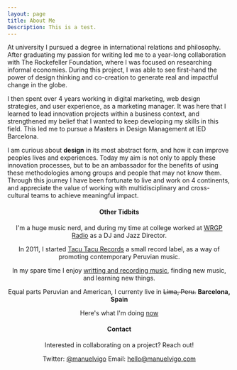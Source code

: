 ```yaml
---
layout: page
title: About Me
Description: This is a test. 
---
```


At university I pursued a degree in international relations and philosophy. After graduating my passion for writing led me to a year-long collaboration with The Rockefeller Foundation, where I was focused on researching informal economies. During this project, I was able to see first-hand the power of design thinking and co-creation to generate real and impactful change in the globe.

I then spent over 4 years working in digital marketing, web design strategies, and user experience, as a marketing manager. It was here that I learned to lead innovation projects within a business context, and strengthened my belief that I wanted to keep developing my skills in this field. This led me to pursue a Masters in Design Management at IED Barcelona.

I am curious about <strong>design</strong> in its most abstract form, and how it can improve peoples lives and experiences. Today my aim is not only to apply these innovation processes, but to be an ambassador for the benefits of using these methodologies among groups and people that may not know them. Through this journey I have been fortunate to live and work on 4 continents, and appreciate the value of working with multidisciplinary and cross-cultural teams to achieve meaningful impact.

<header>
<h4>Other Tidbits</h4>

I'm a huge music nerd, and during my time at college worked at <a href="http://wrgp.radio.net/">WRGP Radio</a> as a DJ and Jazz Director. 

In 2011, I started <a href="https://tacutacu.pe">Tacu Tacu Records</a> a small record label, as a way of promoting contemporary Peruvian music. 

In my spare time I enjoy <a href="https://mvmv.bandcamp.com">writting and recording music</a>, finding new music, and learning new things. 

Equal parts Peruvian and American, I currenty live in <del> Lima, Peru.</del> <strong> Barcelona, Spain </strong>

Here's what I'm doing <a href="https://mvigo.github.io/now">now</a>


<header>
<h4>Contact </h4>

Interested in collaborating on a project? Reach out!

Twitter: <a href="https://twitter.com/manuelvigo">@manuelvigo</a>
Email: <a href="mailto:hello@manuelvigo.com">hello@manuelvigo.com</a>

<!-- <h4> CV </h4>
<a href="http://manuelvigo.com/CV.pdf">MY CV</a> --> 





